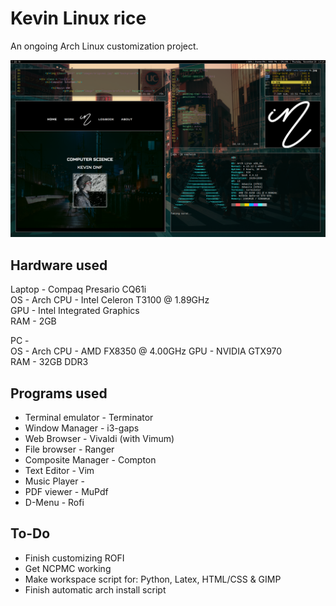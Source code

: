 # Kevin Linux rice

An ongoing Arch Linux customization project.

![desktop](Screenshots/desktop.png)


## Hardware used

Laptop - Compaq Presario CQ61i  
OS     - Arch 
CPU    - Intel Celeron T3100 @ 1.89GHz  
GPU    - Intel Integrated Graphics  
RAM    - 2GB  

PC	   -  
OS     - Arch 
CPU    - AMD FX8350 @ 4.00GHz 
GPU    - NVIDIA GTX970  
RAM    - 32GB DDR3  


## Programs used  

+ Terminal emulator  -  Terminator  
+ Window Manager     -  i3-gaps  
+ Web Browser	     -  Vivaldi (with Vimum)  
+ File browser	     -  Ranger  
+ Composite Manager  -  Compton  
+ Text Editor	     -  Vim  
+ Music Player	     -   
+ PDF viewer	     -  MuPdf  
+ D-Menu		     -  Rofi

## To-Do

+ Finish customizing ROFI
+ Get NCPMC working
+ Make workspace script for: Python, Latex, HTML/CSS & GIMP
+ Finish automatic arch install script


